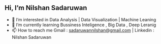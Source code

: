 ## Hi, I’m Nilshan Sadaruwan
- 👀 I’m interested in Data Analysis | Data Visualization | Machine Leaning 
- 🌱 I’m currently learning Bussiness Inteligence , Big Data , Deep Leranig
- 📫 How to reach me Gmail : sadaruwannilshan@gmail.com | Linkedin : Nilshan Sadaruwan

<!---
Nsadaa/Nsadaa is a ✨ special ✨ repository because its `README.md` (this file) appears on your GitHub profile.
You can click the Preview link to take a look at your changes.
--->
